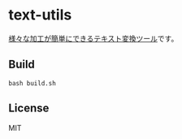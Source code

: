 # text-utils

[様々な加工が簡単にできるテキスト変換ツール](https://marmooo.github.io/text-utils/)です。

## Build

```
bash build.sh
```

## License

MIT
